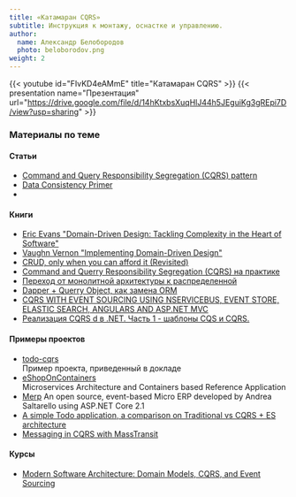 ```yaml
---
title: «Катамаран CQRS»
subtitle: Инструкция к монтажу, оснастке и управлению.
author:
  name: Александр Белобородов
  photo: beloborodov.png
weight: 2
---
```


{{< youtube id="FIvKD4eAMmE" title="Катамаран CQRS" >}}
{{< presentation name="Презентация" url="https://drive.google.com/file/d/14hKtxbsXuqHlJ44h5JEguiKg3gREpi7D/view?usp=sharing" >}}

### Материалы по теме

#### Статьи
- [Command and Query Responsibility Segregation (CQRS) pattern](https://docs.microsoft.com/en-us/azure/architecture/patterns/cqrs)
- [Data Consistency Primer](https://docs.microsoft.com/en-us/previous-versions/msp-n-p/dn589800(v=pandp.10))
- 

#### Книги
- [Eric Evans "Domain-Driven Design: Tackling Complexity in the Heart of Software"](https://www.amazon.com/Domain-Driven-Design-Tackling-Complexity-Software/dp/0321125215)
- [Vaughn Vernon "Implementing Domain-Driven Design"](http://www.informit.com/store/implementing-domain-driven-design-9780133039894)
- [CRUD, only when you can afford it (Revisited)](https://docs.microsoft.com/en-us/archive/blogs/maarten_mullender/crud-only-when-you-can-afford-it-revisited)
- [Command and Querry Responsibility Segregation (CQRS) на практике](https://blog.byndyu.ru/2014/07/command-and-query-responsibility.html)
- [Переход от монолитной архитектуры к распределенной](https://blog.byndyu.ru/2014/05/blog-post.html)
- [Dapper + Querry Object, как замена ORM](https://blog.byndyu.ru/2013/03/dapper-queryobject-orm.html)
- [CQRS WITH EVENT SOURCING USING NSERVICEBUS, EVENT STORE, ELASTIC SEARCH, ANGULARS AND ASP.NET MVC](https://pablocastilla.wordpress.com/2014/09/22/cqrs-with-event-sourcing-using-nservicebus-event-store-elastic-search-angularjs-and-asp-net-mvc/)
- [Реализация CQRS d в .NET. Часть 1 - шаблоны CQS и CQRS.](https://andrey.moveax.ru/post/patterns-cqrs-part1-introducing)

#### Примеры проектов
- [todo-cqrs](https://github.com/alexanderbright/todo-cqrs) \
  Пример проекта, приведенный в докладе
- [eShopOnContainers](https://github.com/dotnet-architecture/eShopOnContainers) \
  Microservices Architecture and Containers based Reference Application
- [Merp](https://github.com/mastreeno/Merp)
  An open source, event-based Micro ERP developed by Andrea Saltarello using ASP.NET Core 2.1
- [A simple Todo application, a comparison on Traditional vs CQRS + ES architecture](https://www.bouvet.no/bouvet-deler/utbrudd/a-simple-todo-application-a-comparison-on-traditional-vs-cqrs-es-architecture)
- [Messaging in CQRS with MassTransit](https://www.slideshare.net/GeorgeTourkas/messaging-in-cqrs-with-masstransit)

#### Курсы
- [Modern Software Architecture: Domain Models, CQRS, and Event Sourcing](https://www.pluralsight.com/courses/modern-software-architecture-domain-models-cqrs-event-sourcing)
